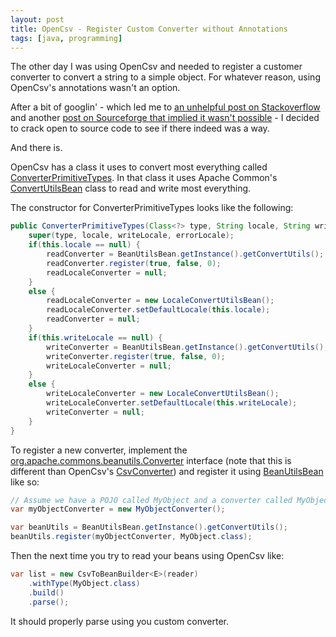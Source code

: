 ```yaml
---
layout: post
title: OpenCsv - Register Custom Converter without Annotations
tags: [java, programming]
---
```


The other day I was using OpenCsv and needed to register a customer converter to convert a string to a simple object. For whatever reason, using OpenCsv's annotations wasn't an option.

After a bit of googlin' - which led me to [an unhelpful post on Stackoverflow](https://stackoverflow.com/questions/51035923/opencsv-register-custom-converter) and another [post on Sourceforge that implied it wasn't possible](https://sourceforge.net/p/opencsv/feature-requests/125/) - I decided to crack open to source code to see if there indeed was a way.

And there is.

OpenCsv has a class it uses to convert most everything called [ConverterPrimitiveTypes](https://opencsv.sourceforge.net/apidocs/com/opencsv/bean/ConverterPrimitiveTypes.html). In that class it uses Apache Common's [ConvertUtilsBean](https://commons.apache.org/proper/commons-beanutils/apidocs/org/apache/commons/beanutils/ConvertUtilsBean.html) class to read and write most everything.

The constructor for ConverterPrimitiveTypes looks like the following:


```java
public ConverterPrimitiveTypes(Class<?> type, String locale, String writeLocale, Locale errorLocale) {
    super(type, locale, writeLocale, errorLocale);
    if(this.locale == null) {
        readConverter = BeanUtilsBean.getInstance().getConvertUtils();
        readConverter.register(true, false, 0);
        readLocaleConverter = null;
    }
    else {
        readLocaleConverter = new LocaleConvertUtilsBean();
        readLocaleConverter.setDefaultLocale(this.locale);
        readConverter = null;
    }
    if(this.writeLocale == null) {
        writeConverter = BeanUtilsBean.getInstance().getConvertUtils();
        writeConverter.register(true, false, 0);
        writeLocaleConverter = null;
    }
    else {
        writeLocaleConverter = new LocaleConvertUtilsBean();
        writeLocaleConverter.setDefaultLocale(this.writeLocale);
        writeConverter = null;
    }
}
```

To register a new converter, implement the [org.apache.commons.beanutils.Converter](https://commons.apache.org/proper/commons-beanutils/apidocs/org/apache/commons/beanutils/Converter.html) interface (note that this is different than OpenCsv's [CsvConverter](https://opencsv.sourceforge.net/apidocs/com/opencsv/bean/CsvConverter.html)) and register it using [BeanUtilsBean](https://commons.apache.org/proper/commons-beanutils/apidocs/org/apache/commons/beanutils/BeanUtilsBean.html) like so:

```java
// Assume we have a POJO called MyObject and a converter called MyObjectConverter
var myObjectConverter = new MyObjectConverter();

var beanUtils = BeanUtilsBean.getInstance().getConvertUtils();
beanUtils.register(myObjectConverter, MyObject.class);
```

Then the next time you try to read your beans using OpenCsv like:

```java
var list = new CsvToBeanBuilder<E>(reader)
    .withType(MyObject.class)
    .build()
    .parse();
```

It should properly parse using you custom converter.